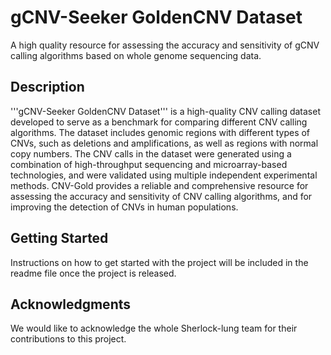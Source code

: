 # gCNV-Seeker GoldenCNV Dataset
A high quality resource for assessing the accuracy and sensitivity of gCNV calling algorithms based on whole genome sequencing data.

## Description

'''gCNV-Seeker GoldenCNV Dataset''' is a high-quality CNV calling dataset developed to serve as a benchmark for comparing different CNV calling algorithms. The dataset includes genomic regions with different types of CNVs, such as deletions and amplifications, as well as regions with normal copy numbers. The CNV calls in the dataset were generated using a combination of high-throughput sequencing and microarray-based technologies, and were validated using multiple independent experimental methods. CNV-Gold provides a reliable and comprehensive resource for assessing the accuracy and sensitivity of CNV calling algorithms, and for improving the detection of CNVs in human populations.

## Getting Started

Instructions on how to get started with the project will be included in the readme file once the project is released.


## Acknowledgments

We would like to acknowledge the whole Sherlock-lung team for their contributions to this project.

